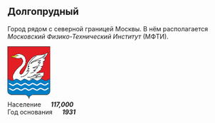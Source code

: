 <!--2021-11-14 01:37:09-->
## Долгопрудный
Город рядом с северной границей Москвы.
В нём располагается *Московский Физико-Технический Институт* (МФТИ).

<img src="./Dolgoprudny.png" width="96px"><br>
Население &emsp; ***117,000*** &emsp;<br>
Год&nbsp;основания &emsp; ***1931***